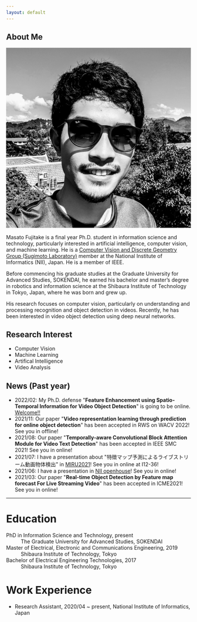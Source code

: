 ```yaml
---
layout: default
---
```


## About Me

<img class="profile-picture" src="imgs/face2.jpeg">

Masato Fujitake is a final year Ph.D. student in information science and technology, particularly interested in artificial intelligence, computer vision, and machine learning. 
He is a [Computer Vision and Discrete Geometry Group (Sugimoto Laboratory)](http://www.dgcv.nii.ac.jp/index.html) member at the National Institute of Informatics (NII), Japan.
He is a member of IEEE.

Before commencing his graduate studies at the Graduate University for Advanced Studies, SOKENDAI,
he earned his bachelor and master’s degree in robotics and information science at the 
Shibaura Institute of Technology in Tokyo, Japan, where he was born and grew up.

His research focuses on computer vision, particularly on understanding and processing recognition and object detection in videos.
Recently, he has been interested in video object detection using deep neural networks.


## Research Interest
- Computer Vision
- Machine Learning
- Artifical Intelligence
- Video Analysis

## News (Past year)
- 2022/02: My Ph.D. defense "**Feature Enhancement using Spatio-Temporal Information for Video Object Detection**" is going to be online. [Welcome!!](https://www.nii.ac.jp/graduate/upload/doctor_thesis_202201.pdf)
- 2021/11: Our paper "**Video representation learning through prediction for online object detection**" has been accepted in RWS on WACV 2022! See you in offline!
- 2021/08: Our paper "**Temporally-aware Convolutional Block Attention Module for Video Text Detection**" has been accepted in IEEE SMC 2021! See you in online!
- 2021/07: I have a presentation about "特徴マップ予測によるライブストリーム動画物体検出" in [MIRU2021](http://cvim.ipsj.or.jp/MIRU2021/)! See you in online at I12-36!
- 2021/06: I have a presentation in [NII openhouse](https://www.nii.ac.jp/openhouse/)! See you in online!
- 2021/03: Our paper "**Real-time Object Detection by Feature map forecast For Live Streaming Video**" has been accepted in ICME2021! See you in online!


---

# Education
<dl>
<dt>PhD in Information Science and Technology, present</dt>
<dd>The Graduate University for Advanced Studies, SOKENDAI</dd>
<dt>Master of Electrical, Electronic and Communications Engineering, 2019</dt>
<dd>Shibaura Institute of Technology, Tokyo</dd>
<dt>Bachelor of Electrical Engineering Technologies, 2017</dt>
<dd>Shibaura Institute of Technology, Tokyo</dd>
</dl>

# Work Experience
- Research Assistant, 2020/04 ~ present,  National Institute of Informatics, Japan

